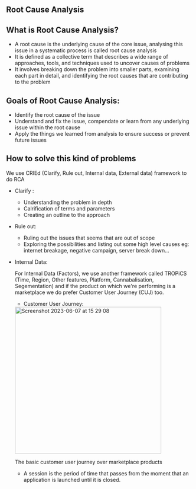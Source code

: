 ## Root Cause Analysis

**What is Root Cause Analysis?**
--
* A root cause is the underlying cause of the core issue, analysing this issue in a systematic process is called root cause analysis
* It is defined as a collective term that describes a wide range of approaches, tools, and techniques used to uncover causes of problems
* It involves breaking down the problem into smaller parts, examining each part in detail, and identifying the root causes that are contributing to the problem

**Goals of Root Cause Analysis:**
--
* Identify the root cause of the issue
* Understand and fix the issue, compendate or learn from any underlying issue within the root cause
* Apply the things we learned from analysis to ensure success or prevent future issues


**How to solve this kind of problems**
--
We use CRIEd (Clarify, Rule out, Internal data, External data) framework to do RCA

* Clarify :
  * Understanding the problem in depth
  * Calrification of terms and parameters
  * Creating an outline to the approach

* Rule out:
  * Ruling out the issues that seems that are out of scope 
  * Exploring the possibilities and listing out some high level causes
  eg: internet breakage, negative campaign, server break down...
  
* Internal Data:
  
  For Internal Data (Factors), we use another framework called TROPiCS (Time, Region, Other features, Platform, Cannabalisation, Segementation) and if the product on which we're performing is a marketplace we do prefer Customer User Journey (CUJ) too.
  
   * Customer User Journey:

   <img width="396" alt="Screenshot 2023-06-07 at 15 29 08" src="https://github.com/PraveenAllam93/DataScience-BusinessCaseStudies/assets/33192828/c3730ded-0e8c-4918-9641-08110165b51f" align = 'center'>

   The basic customer user journey over marketplace products
   
     * A session is the period of time that passes from the moment that an application is launched until it is closed. 

 
 
  
  
  
